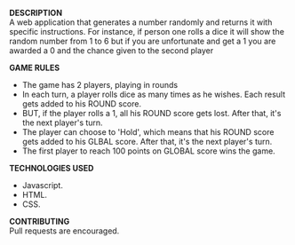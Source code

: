 **DESCRIPTION**  
A web application that generates a number randomly and returns it with specific instructions. For instance, if person one rolls a dice it will show the random number from 1 to 6 but if you are unfortunate and get a 1 you are awarded a 0 and the chance given to the second player



**GAME RULES**  
- The game has 2 players, playing in rounds 
- In each turn, a player rolls dice as many times as he wishes. Each result gets added to his ROUND score.
- BUT, if the player rolls a 1, all his ROUND score gets lost. After that, it's the next player's turn.
- The player can choose to 'Hold', which means that his ROUND score gets added to his GLBAL score. After that, it's the next player's turn.
- The first player to reach 100 points on GLOBAL score wins the game.



**TECHNOLOGIES USED**  
- Javascript.  
- HTML.  
- CSS.  




**CONTRIBUTING**  
Pull requests are encouraged.
